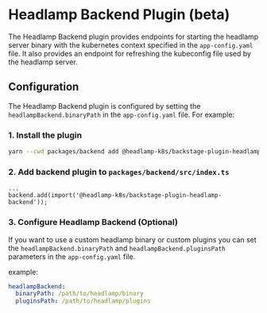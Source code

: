 # Headlamp Backend Plugin (beta)

The Headlamp Backend plugin provides endpoints for 
starting the headlamp server binary with the kubernetes context specified in the `app-config.yaml` file. It also provides an endpoint for refreshing the kubeconfig file used by the headlamp server.

## Configuration

The Headlamp Backend plugin is configured by setting the `headlampBackend.binaryPath` in the `app-config.yaml` file. For example:

### 1. Install the plugin
```bash
yarn --cwd packages/backend add @headlamp-k8s/backstage-plugin-headlamp-backend
```

### 2. Add backend plugin to `packages/backend/src/index.ts`

```
...
backend.add(import('@headlamp-k8s/backstage-plugin-headlamp-backend'));
```

### 3. Configure Headlamp Backend (Optional)

If you want to use a custom headlamp binary or custom plugins you can set the `headlampBackend.binaryPath` and `headlampBackend.pluginsPath` parameters in the `app-config.yaml` file.

example:
```yaml
headlampBackend:
  binaryPath: /path/to/headlamp/binary
  pluginsPath: /path/to/headlamp/plugins
```

